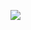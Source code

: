 ![](https://media.githubusercontent.com/media/dyzz/dyzz.github.io/master/images/AkamiMuckcaller_1.png)